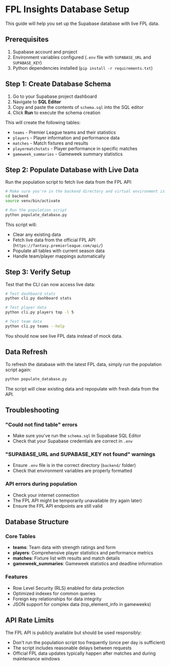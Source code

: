 # FPL Insights Database Setup

This guide will help you set up the Supabase database with live FPL data.

## Prerequisites

1. Supabase account and project
2. Environment variables configured (`.env` file with `SUPABASE_URL` and `SUPABASE_KEY`)
3. Python dependencies installed (`pip install -r requirements.txt`)

## Step 1: Create Database Schema

1. Go to your Supabase project dashboard
2. Navigate to **SQL Editor**
3. Copy and paste the contents of `schema.sql` into the SQL editor
4. Click **Run** to execute the schema creation

This will create the following tables:
- `teams` - Premier League teams and their statistics
- `players` - Player information and performance data
- `matches` - Match fixtures and results
- `playermatchstats` - Player performance in specific matches
- `gameweek_summaries` - Gameweek summary statistics

## Step 2: Populate Database with Live Data

Run the population script to fetch live data from the FPL API:

```bash
# Make sure you're in the backend directory and virtual environment is activated
cd backend
source venv/bin/activate

# Run the population script
python populate_database.py
```

This script will:
- Clear any existing data
- Fetch live data from the official FPL API (`https://fantasy.premierleague.com/api/`)
- Populate all tables with current season data
- Handle team/player mappings automatically

## Step 3: Verify Setup

Test that the CLI can now access live data:

```bash
# Test dashboard stats
python cli.py dashboard stats

# Test player data
python cli.py players top -l 5

# Test team data
python cli.py teams --help
```

You should now see live FPL data instead of mock data.

## Data Refresh

To refresh the database with the latest FPL data, simply run the population script again:

```bash
python populate_database.py
```

The script will clear existing data and repopulate with fresh data from the API.

## Troubleshooting

### "Could not find table" errors
- Make sure you've run the `schema.sql` in Supabase SQL Editor
- Check that your Supabase credentials are correct in `.env`

### "SUPABASE_URL and SUPABASE_KEY not found" warnings
- Ensure `.env` file is in the correct directory (`backend/` folder)
- Check that environment variables are properly formatted

### API errors during population
- Check your internet connection
- The FPL API might be temporarily unavailable (try again later)
- Ensure the FPL API endpoints are still valid

## Database Structure

### Core Tables
- **teams**: Team data with strength ratings and form
- **players**: Comprehensive player statistics and performance metrics
- **matches**: Fixture list with results and match details
- **gameweek_summaries**: Gameweek statistics and deadline information

### Features
- Row Level Security (RLS) enabled for data protection
- Optimized indexes for common queries
- Foreign key relationships for data integrity
- JSON support for complex data (top_element_info in gameweeks)

## API Rate Limits

The FPL API is publicly available but should be used responsibly:
- Don't run the population script too frequently (once per day is sufficient)
- The script includes reasonable delays between requests
- Official FPL data updates typically happen after matches and during maintenance windows
